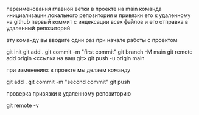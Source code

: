 переименования главной ветки в проекте на main
команда инициализации локального репозитория
и привязки его к удаленному на github
первый коммит с индексации всех файлов
и его отправка в удаленный репозиторий

эту команду вы вводите один раз при начале работы с проектом


git init
git add .
git commit -m "first commit"
git branch -M main
git remote add origin <ссылка на ваш git>
git push -u origin main


при изменениях в проекте мы делаем команду

git add .
git commit -m "second commit"
git push

проверка привязки к удаленному репозиторию

git remote -v